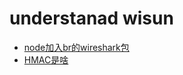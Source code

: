 understanad wisun
=================

+ [node加入br的wireshark包](./wireshark/20231128/README.md)
+ [HMAC是啥](./hmac/README.md)

